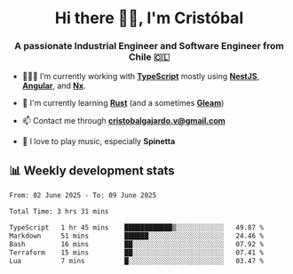 <h1 align="center">Hi there ✌🏻, I'm Cristóbal</h1>
<h3 align="center">A passionate Industrial Engineer and Software Engineer from Chile 🇨🇱</h3>

- 🧑🏻‍💻 I’m currently working with **[TypeScript](https://www.typescriptlang.org)** mostly using **[NestJS](https://nestjs.com)**, **[Angular](https://angular.io)**, and **[Nx](https://nx.dev)**.

- 🌱 I'm currently learning **[Rust](https://www.rust-lang.org)** (and a sometimes **[Gleam](https://gleam.run/)**)

- 📫 Contact me through **cristobalgajardo.v@gmail.com**

- 🎸 I love to play music, especially **Spinetta**

## 📊 Weekly development stats

<!--START_SECTION:waka-->

```txt
From: 02 June 2025 - To: 09 June 2025

Total Time: 3 hrs 31 mins

TypeScript   1 hr 45 mins    ████████████▒░░░░░░░░░░░░   49.87 %
Markdown     51 mins         ██████░░░░░░░░░░░░░░░░░░░   24.46 %
Bash         16 mins         ██░░░░░░░░░░░░░░░░░░░░░░░   07.92 %
Terraform    15 mins         ██░░░░░░░░░░░░░░░░░░░░░░░   07.41 %
Lua          7 mins          █░░░░░░░░░░░░░░░░░░░░░░░░   03.47 %
```

<!--END_SECTION:waka-->
